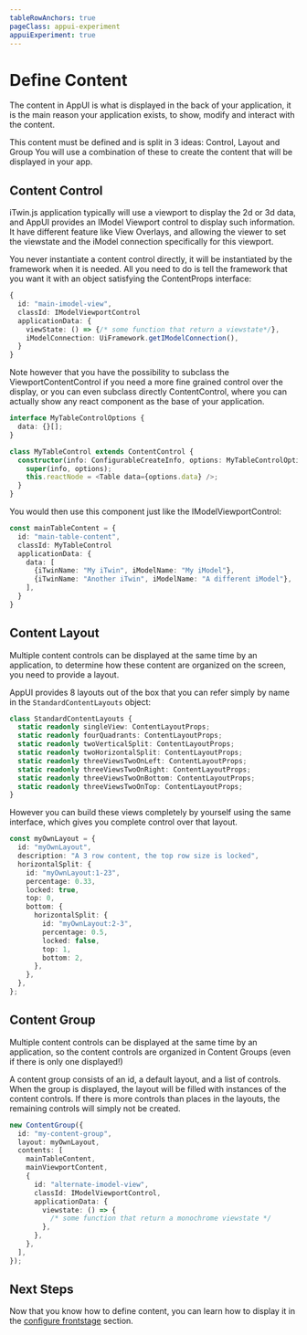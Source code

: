 ```yaml
---
tableRowAnchors: true
pageClass: appui-experiment
appuiExperiment: true
---
```


# Define Content

The content in AppUI is what is displayed in the back of your application, it is the main reason your application exists, to show, modify and interact with the content.

This content must be defined and is split in 3 ideas: Control, Layout and Group
You will use a combination of these to create the content that will be displayed in your app.

## Content Control

iTwin.js application typically will use a viewport to display the 2d or 3d data, and AppUI provides an IModel Viewport control to display such information. It have different feature like View Overlays, and allowing the viewer to set the viewstate and the iModel connection specifically for this viewport.

You never instantiate a content control directly, it will be instantiated by the framework when it is needed. All you need to do is tell the framework that you want it with an object satisfying the ContentProps interface:

```ts
{
  id: "main-imodel-view",
  classId: IModelViewportControl
  applicationData: {
    viewState: () => {/* some function that return a viewstate*/},
    iModelConnection: UiFramework.getIModelConnection(),
  }
}
```

Note however that you have the possibility to subclass the ViewportContentControl if you need a more fine grained control over the display, or you can even subclass directly ContentControl, where you can actually show any react component as the base of your application.

```ts
interface MyTableControlOptions {
  data: {}[];
}

class MyTableControl extends ContentControl {
  constructor(info: ConfigurableCreateInfo, options: MyTableControlOptions) {
    super(info, options);
    this.reactNode = <Table data={options.data} />;
  }
}
```

You would then use this component just like the IModelViewportControl:

```ts
const mainTableContent = {
  id: "main-table-content",
  classId: MyTableControl
  applicationData: {
    data: [
      {iTwinName: "My iTwin", iModelName: "My iModel"},
      {iTwinName: "Another iTwin", iModelName: "A different iModel"},
    ],
  }
}
```

## Content Layout

Multiple content controls can be displayed at the same time by an application, to determine how these content are organized on the screen, you need to provide a layout.

AppUI provides 8 layouts out of the box that you can refer simply by name in the `StandardContentLayouts` object:

```ts
class StandardContentLayouts {
  static readonly singleView: ContentLayoutProps;
  static readonly fourQuadrants: ContentLayoutProps;
  static readonly twoVerticalSplit: ContentLayoutProps;
  static readonly twoHorizontalSplit: ContentLayoutProps;
  static readonly threeViewsTwoOnLeft: ContentLayoutProps;
  static readonly threeViewsTwoOnRight: ContentLayoutProps;
  static readonly threeViewsTwoOnBottom: ContentLayoutProps;
  static readonly threeViewsTwoOnTop: ContentLayoutProps;
}
```

However you can build these views completely by yourself using the same interface, which gives you complete control over that layout.

```ts
const myOwnLayout = {
  id: "myOwnLayout",
  description: "A 3 row content, the top row size is locked",
  horizontalSplit: {
    id: "myOwnLayout:1-23",
    percentage: 0.33,
    locked: true,
    top: 0,
    bottom: {
      horizontalSplit: {
        id: "myOwnLayout:2-3",
        percentage: 0.5,
        locked: false,
        top: 1,
        bottom: 2,
      },
    },
  },
};
```

## Content Group

Multiple content controls can be displayed at the same time by an application, so the content controls are organized in Content Groups (even if there is only one displayed!)

A content group consists of an id, a default layout, and a list of controls. When the group is displayed, the layout will be filled with instances of the content controls. If there is more controls than places in the layouts, the remaining controls will simply not be created.

```ts
new ContentGroup({
  id: "my-content-group",
  layout: myOwnLayout,
  contents: [
    mainTableContent,
    mainViewportContent,
    {
      id: "alternate-imodel-view",
      classId: IModelViewportControl,
      applicationData: {
        viewstate: () => {
          /* some function that return a monochrome viewstate */
        },
      },
    },
  ],
});
```

## Next Steps

Now that you know how to define content, you can learn how to display it in the [configure frontstage](./configure-frontstage.md) section.
